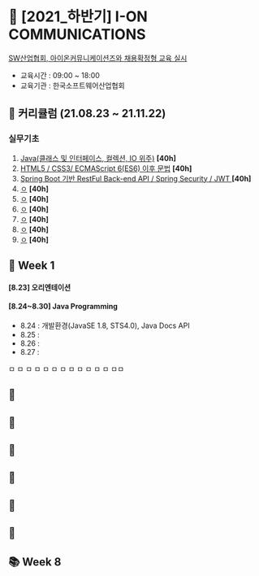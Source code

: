 # 🚀 [2021_하반기] I-ON COMMUNICATIONS
[SW산업협회, 아이온커뮤니케이션즈와 채용확정형 교육 실시](https://zdnet.co.kr/view/?no=20210824102600)
* 교육시간 : 09:00 ~ 18:00
* 교육기관 : 한국소프트웨어산업협회

## 🌱 커리큘럼 (21.08.23 ~ 21.11.22)
### 실무기초
1. [Java(클래스 및 인터페이스, 컬렉션, IO 위주)](#-Week-1) **[40h]**
2. [HTML5 / CSS3/ ECMAScript 6(ES6) 이후 문법](#-Week-2) **[40h]**
3. [Spring Boot 기반 RestFul Back-end API / Spring Security / JWT ](#-Week-3) **[40h]**
4. [ㅇ](#-Week-4) **[40h]**
5. [ㅇ](#-Week-5) **[40h]**
6. [ㅇ](#-Week-6) **[40h]**
7. [ㅇ](#-Week-7) **[40h]**
8. [ㅇ](#-Week-8) **[40h]**
9. [ㅇ](#-Week-9) **[40h]**


## 📕 Week 1
#### [8.23] 오리엔테이션
#### [8.24~8.30] Java Programming
- 8.24 : 개발환경(JavaSE 1.8, STS4.0), Java Docs API
- 8.25 : 
- 8.26 : 
- 8.27 : 

ㅁ
ㅁ
ㅁ
ㅁ
ㅁ
ㅁ
ㅁ
ㅁ
ㅁ
ㅁ
ㅁ
ㅁ
ㅁㅁ
## 📙
## 📒
## 📗
## 📘 
## 📔
## 📓
## 📚 Week 8
